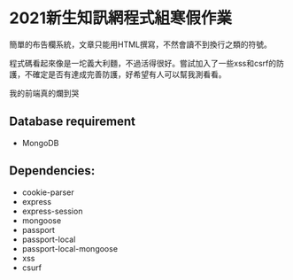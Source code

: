 # 2021新生知訊網程式組寒假作業

簡單的布告欄系統，文章只能用HTML撰寫，不然會讀不到換行之類的符號。

程式碼看起來像是一坨義大利麵，不過活得很好。嘗試加入了一些xss和csrf的防護，不確定是否有達成完善防護，好希望有人可以幫我測看看。

我的前端真的爛到哭

## Database requirement
- MongoDB

## Dependencies:  
- cookie-parser
- express
- express-session
- mongoose
- passport
- passport-local
- passport-local-mongoose
- xss
- csurf
